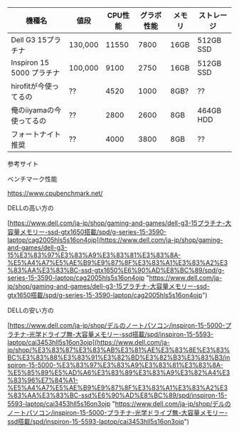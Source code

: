 


| 機種名 | 値段 | CPU性能 | グラボ性能 | メモリ | ストレージ |
| ---- | ---- | ---- | ---- |  ---- |  ---- |  
| Dell G3 15プラチナ | 130,000 | 11550 | 7800 | 16GB | 512GB SSD |
| Inspiron 15 5000 プラチナ | 100,000 | 9100| 2750 | 16GB | 512GB SSD|
| hirofitが今使ってるの | ??| 4520 |  1000 | 8GB?| ?? |
| 俺のiiyamaの今使ってるの | ??| 2800 | 2600| 8GB| 464GB HDD|
| フォートナイト推奨 | ??| 4000 | 3800 | 8GB| ?? |


参考サイト

ベンチマーク性能

https://www.cpubenchmark.net/

DELLの高い方の

[https://www.dell.com/ja-jp/shop/gaming-and-games/dell-g3-15プラチナ-大容量メモリー-ssd-gtx1650搭載/spd/g-series-15-3590-laptop/cag2005hls5s16on4ojp](https://www.dell.com/ja-jp/shop/gaming-and-games/dell-g3-15%E3%83%97%E3%83%A9%E3%83%81%E3%83%8A-%E5%A4%A7%E5%AE%B9%E9%87%8F%E3%83%A1%E3%83%A2%E3%83%AA%E3%83%BC-ssd-gtx1650%E6%90%AD%E8%BC%89/spd/g-series-15-3590-laptop/cag2005hls5s16on4ojp "https://www.dell.com/ja-jp/shop/gaming-and-games/dell-g3-15プラチナ-大容量メモリー-ssd-gtx1650搭載/spd/g-series-15-3590-laptop/cag2005hls5s16on4ojp")

DELLの安い方の

[https://www.dell.com/ja-jp/shop/デルのノートパソコン/inspiron-15-5000-プラチナ-光学ドライブ無-大容量メモリー-ssd搭載/spd/inspiron-15-5593-laptop/cai3453hll5s16on3ojp](https://www.dell.com/ja-jp/shop/%E3%83%87%E3%83%AB%E3%81%AE%E3%83%8E%E3%83%BC%E3%83%88%E3%83%91%E3%82%BD%E3%82%B3%E3%83%B3/inspiron-15-5000-%E3%83%97%E3%83%A9%E3%83%81%E3%83%8A-%E5%85%89%E5%AD%A6%E3%83%89%E3%83%A9%E3%82%A4%E3%83%96%E7%84%A1-%E5%A4%A7%E5%AE%B9%E9%87%8F%E3%83%A1%E3%83%A2%E3%83%AA%E3%83%BC-ssd%E6%90%AD%E8%BC%89/spd/inspiron-15-5593-laptop/cai3453hll5s16on3ojp "https://www.dell.com/ja-jp/shop/デルのノートパソコン/inspiron-15-5000-プラチナ-光学ドライブ無-大容量メモリー-ssd搭載/spd/inspiron-15-5593-laptop/cai3453hll5s16on3ojp")

